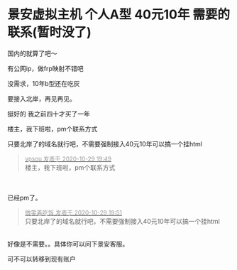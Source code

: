 # 景安虚拟主机 个人A型 40元10年 需要的联系(暂时没了)


国内的就算了吧～

有公网ip，做frp映射不错吧

没需求，10年b型还在吃灰

要接入北岸，再见再见。

挺好的 我之前四十才买了一年

楼主，我下班啦，pm个联系方式

只要北岸了的域名就行吧，不需要强制接入40元10年可以搞一个挂html

<div class="quote"><blockquote><font size="2"><a href="https://www.hostloc.com/forum.php?mod=redirect&amp;goto=findpost&amp;pid=9370941&amp;ptid=759820" target="_blank"><font color="#999999">vpsou 发表于 2020-10-29 19:49</font></a></font><br />
楼主，我下班啦，pm个联系方式</blockquote></div><br />
<br />
已经pm了。

<div class="quote"><blockquote><font size="2"><a href="https://www.hostloc.com/forum.php?mod=redirect&amp;goto=findpost&amp;pid=9370956&amp;ptid=759820" target="_blank"><font color="#999999">微笑着吃饭 发表于 2020-10-29 19:51</font></a></font><br />
只要北岸了的域名就行吧，不需要强制接入40元10年可以搞一个挂html</blockquote></div><br />
好像是不需要。。具体你可以问下景安客服。

可不可以转移到现有账户
